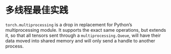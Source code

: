 # 多线程最佳实践

`torch.multiprocessing` is a drop in replacement for Python’s multiprocessing module. It supports the exact same operations, but extends it, so that all tensors sent through a `multiprocessing.Queue`, will have their data moved into shared memory and will only send a handle to another process.
